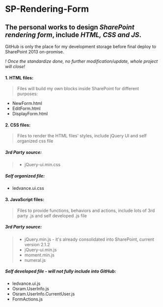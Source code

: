 # SP-Rendering-Form
## The personal works to design *SharePoint rendering form*, include *HTML, CSS and JS*.
GitHub is only the place for my development storage before final deploy to SharePoint 2013 on-promise.

*! Once the standardize done, no further modification/update, whole project will close!*

#### 1. HTML files:
>Files will build my own blocks inside SharePoint for different purposes:
* NewForm.html
* EditForm.html
* DisplayForm.html

#### 2. CSS files:
>Files to render the HTML files' styles, include jQuery UI and self organized css file
##### 3rd Party source:
>* jQuery-ui.min.css
##### Self organized file:
* ledvance.ui.css

#### 3. JavaScript files:
>Files to provide functions, behaviors and actions, include lots of 3rd party .js and self developed .js file
##### 3rd Party source:
>* jQuery.min.js - it's already consolidated into SharePoint, current version 2.1.2
>* jQuery-ui.min.js
>* moment.min.js
>* numeral.js
##### Self developed file - will not fully include into GitHub:
* ledvance.ui.js
* Osram.UserInfo.js
* Osram.UserInfo.CurrentUser.js
* FormActions.js


